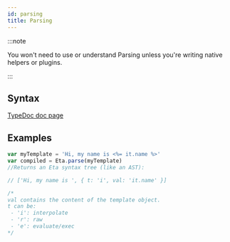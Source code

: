```yaml
---
id: parsing
title: Parsing
---
```


:::note
    
You won't need to use or understand Parsing unless you're writing native helpers or plugins.

:::

## Syntax

[TypeDoc doc page](https://eta-dev.github.io/eta/modules/_parse_.html#parse)

## Examples

```js
var myTemplate = 'Hi, my name is <%= it.name %>'
var compiled = Eta.parse(myTemplate)
//Returns an Eta syntax tree (like an AST):

// ['Hi, my name is ', { t: 'i', val: 'it.name' }]

/*
val contains the content of the template object.
t can be:
 - 'i': interpolate
 - 'r': raw
 - 'e': evaluate/exec
*/

```
